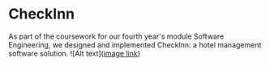 # CheckInn

As part of the coursework for our fourth year's module Software Engineering, we designed and implemented CheckInn: a hotel management software solution. 
![Alt text]([image link](https://github.com/johnvelgakis/CheckInn/blob/main/CheckInn_logo.PNG))
